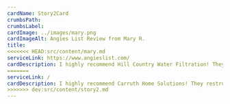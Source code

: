 ```yaml
---
cardName: Story2Card
crumbsPath: 
crumbsLabel: 
cardImage: ../images/mary.png
cardImageAlt: Angies List Review from Mary R.
title: 
<<<<<<< HEAD:src/content/mary.md
serviceLink: https://www.angieslist.com/
cardDescription: I highly recommend Hill Country Water Filtration! They restructured and redesigned my deck so that both sides had steps for safer access and created a much more open, attactive design.
=======
serviceLink: /
cardDescription: I highly recommend Carruth Home Solutions! They restructured and redesigned my deck so that both sides had steps for safer access and created a much more open, attactive design.
>>>>>>> dev:src/content/story2.md
---
```

